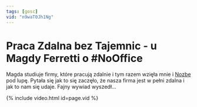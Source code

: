 ```yaml
---
tags: [gosc]
vid: "n9waT0Jh1Ng"
---
```


# Praca Zdalna bez Tajemnic - u Magdy Ferretti o #NoOffice

Magda studiuje firmy, które pracują zdalnie i tym razem wzięła mnie i [Nozbe][n] pod lupę. Pytała się jak to się zaczęło, że nasza firma jest w pełni zdalna i jak to nam się udaje. Fajny wywiad wyszedł…

{% include video.html id=page.vid %}

<!--More-->


[n]: https://nozbe.com/pl/?a=mike